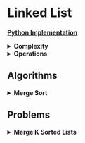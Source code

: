 # Linked List
[**Python Implementation**](https://github.com/izuminka/ds_algorithms/blob/master/linked_list/impl/singly_ll.py)

<details><summary><strong>Complexity</strong></summary><br>

| Access  | Search | Insert | Delete | | Space |
| :---:   | :---:  | :---:  | :---:  |-| :---: |
| O(n)    | O(n)   | O(1)   | O(1)   | | O(n)  |

</details>

<details><summary><strong>Operations</strong></summary><br>

- at(index) - returns item at given index
- insert(index, value) - insert value at index
- delete(index) - delete item at index
- reverse() - reverses the list
- front() - get value of front item
- push_front(value) - adds an item to the front of the list
- pop_front() - remove front item and return its value
- back() - get value of end item
- push_back(value) - adds an item at the end
- pop_back() - removes end item and returns its value
</details>

## Algorithms

<details><summary><strong>Merge Sort</strong></summary><br>

[**Python Implementation**](https://github.com/izuminka/ds_algorithms/blob/master/linked_list/alg/merge_sort.py)
<br>

|    Time    | Space |
| :--------: | :---: |
| O(nlog(n)) | O(n)  |

</details>

<!---
- Merge Sort
- Quick Sort
- Detect loop in a linked list
-->

## Problems
<details><summary><strong>Merge K Sorted Lists</strong></summary><br>

[**Python Solution**](https://github.com/izuminka/ds_algorithms/blob/master/linked_list/probs/merge_k_sorted_lists.py)
<br>
Merge k sorted linked lists and return it as one sorted list.
</details>


<!---
Analyze and describe its complexity.
- [Reverse Linked List](https://leetcode.com/problems/reverse-linked-list/)
- [Copy List With Random Pointer](https://leetcode.com/problems/copy-list-with-random-pointer/)
- [Merge K Sorted Lists](https://leetcode.com/problems/merge-k-sorted-lists/)
-->
